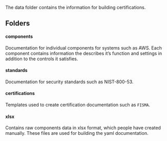 The data folder contains the information for building certifications.

## Folders

#### components
Documentation for individual components for systems such as AWS. Each component contains information the describes it’s function and settings in addition to the controls it satisfies.

#### standards
Documentation for security standards such as NIST-800-53.

#### certifications
Templates used to create certification documentation such as `FISMA`.

#### xlsx
Contains raw components data in xlsx format, which people have created manually. These files are used for building the yaml documentation.
